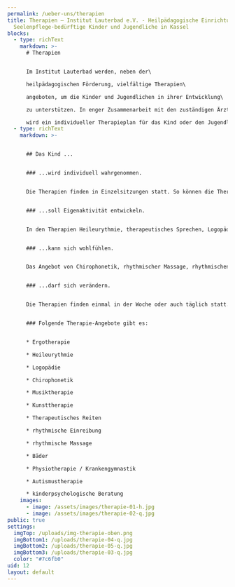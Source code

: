 ```yaml
---
permalink: /ueber-uns/therapien
title: Therapien – Institut Lauterbad e.V. - Heilpädagogische Einrichtung für
  Seelenpflege-bedürftige Kinder und Jugendliche in Kassel
blocks:
  - type: richText
    markdown: >-
      # Therapien


      Im Institut Lauterbad werden, neben der\

      heilpädagogischen Förderung, vielfältige Therapien\

      angeboten, um die Kinder und Jugendlichen in ihrer Entwicklung\

      zu unterstützen. In enger Zusammenarbeit mit den zuständigen Ärzten\

      wird ein individueller Therapieplan für das Kind oder den Jugendlichen festgelegt. Neben den allgemeinen Therapien wird das Angebot zusätzlich durch anthroposophische Therapien erweitert.
  - type: richText
    markdown: >-


      ## Das Kind ...


      ### ...wird individuell wahrgenommen.


      Die Therapien finden in Einzelsitzungen statt. So können die Therapeuten die volle Aufmerksamkeit auf das jeweilige Kind richten. Die Kinder genießen die intensive Zuwendung, die ihnen dabei zuteil wird.


      ### ...soll Eigenaktivität entwickeln.


      In den Therapien Heileurythmie, therapeutisches Sprechen, Logopädie, Kunsttherapie und Physiotherapie wird von den Kindern viel verlangt. Durch die Einzelsituation ist es möglich, Blockaden und Hürden zu überwinden, um in der eigenen Entwicklung weiterzukommen.


      ### ...kann sich wohlfühlen.


      Das Angebot von Chirophonetik, rhythmischer Massage, rhythmischen Einreibungen und Bädern hat für das Kind auch einen Wohlfühl-Aspekt. Hier werden unter anderem die Sinne, wie beispielsweise der Tastsinn und der Geruchssinn, angesprochen. Das Kind darf in Ruhe genießen. Auf dem scheinbar passiven Weg wird eine innere und auch äußere Beweglichkeit und Wachsamkeit angeregt. 


      ### ...darf sich verändern.


      Die Therapien finden einmal in der Woche oder auch täglich statt. Durch die intensive Einzelzuwendung können deutliche Fortschritte und Veränderungen an den Kindern wahr­genommen werden. 


      ### Folgende Therapie-Angebote gibt es:


      * Ergotherapie

      * Heileurythmie 

      * Logopädie

      * Chirophonetik

      * Musiktherapie

      * Kunsttherapie

      * Therapeutisches Reiten

      * rhythmische Einreibung

      * rhythmische Massage

      * Bäder

      * Physiotherapie / Krankengymnastik

      * Autismustherapie

      * kinderpsychologische Beratung
    images:
      - image: /assets/images/therapie-01-h.jpg
      - image: /assets/images/therapie-02-q.jpg
public: true
settings:
  imgTop: /uploads/img-therapie-oben.png
  imgBottom1: /uploads/therapie-04-q.jpg
  imgBottom2: /uploads/therapie-05-q.jpg
  imgBottom3: /uploads/therapie-03-q.jpg
  color: "#7c6fb0"
uid: 12
layout: default
---
```

